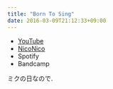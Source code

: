 ```yaml
---
title: "Born To Sing"
date: 2016-03-09T21:12:33+09:00
---
```


- [YouTube](https://www.youtube.com/watch?Y6x-iA8ojOk)
- [NicoNico](https://nico.ms/sm28387423)
- Spotify
- Bandcamp

ミクの日なので.